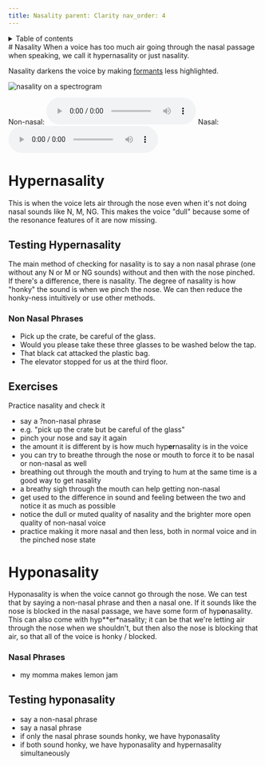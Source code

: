 ```yaml
---
title: Nasality parent: Clarity nav_order: 4
---
```

<details closed markdown="block">
  <summary>
    Table of contents
  </summary>
{: .text-delta }
1. TOC
{:toc}
</details>
# Nasality
When a voice has too much air going through the nasal passage when speaking, we call it hypernasality or just nasality.

Nasality darkens the voice by making [formants](/wiki/pages/resonance/#formants)
less highlighted.

![nasality on a spectrogram](/img/spec-nasalcomparison.jpg)

Non-nasal: <audio controls>
<source src="/audio/nasality-without.ogg" type="audio/ogg"> Your browser does
not support the audio element. </audio> Nasal: <audio controls>
<source src="/audio/nasality-with.ogg" type="audio/ogg"> Your browser does not
support the audio element. </audio>

# Hyp**er**nasality
This is when the voice lets air through the nose even when it's not doing nasal
sounds like N, M, NG. This makes the voice "dull" because some of the resonance
features of it are now missing.

## Testing Hyp**er**nasality
The main method of checking for nasality is to say a non nasal phrase (one
without any N or M or NG sounds) without and then with the nose pinched. If
there's a difference, there is nasality. The degree of nasality is how "honky"
the sound is when we pinch the nose. We can then reduce the honky-ness
intuitively or use other methods.

### Non Nasal Phrases
- Pick up the crate, be careful of the glass.
- Would you please take these three glasses to be washed below the tap.
- That black cat attacked the plastic bag.
- The elevator stopped for us at the third floor.

## Exercises
Practice nasality and check it
- say a ?non-nasal phrase
- e.g. "pick up the crate but be careful of the glass"
- pinch your nose and say it again
- the amount it is different by is how much hyp**er**nasality is in the voice
- you can try to breathe through the nose or mouth to force it to be nasal or
  non-nasal as well
- breathing out through the mouth and trying to hum at the same time is a good
  way to get nasality
- a breathy sigh through the mouth can help getting non-nasal
- get used to the difference in sound and feeling between the two and notice it
  as much as possible
- notice the dull or muted quality of nasality and the brighter more open
  quality of non-nasal voice
- practice making it more nasal and then less, both in normal voice and in the
  pinched nose state

# Hyp**o**nasality
Hyponasality is when the voice cannot go through the nose. We can test that by
saying a non-nasal phrase and then a nasal one. If it sounds like the nose is
blocked in the nasal passage, we have some form of hyp**o**nasality. This can
also come with hyp**er*nasality; it can be that we're letting air through the
nose when we shouldn't, but then also the nose is blocking that air, so that all
of the voice is honky / blocked.

### Nasal Phrases
- my momma makes lemon jam

## Testing hyp**o**nasality
- say a non-nasal phrase
- say a nasal phrase
- if only the nasal phrase sounds honky, we have hyponasality
- if both sound honky, we have hyponasality and hypernasality simultaneously
